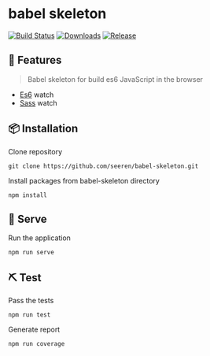 #  babel skeleton
[![Build Status](https://travis-ci.org/seeren/babel-skeleton.svg?branch=master)](https://travis-ci.org/seeren/babel-skeleton)
[![Downloads](https://img.shields.io/npm/dt/babel-skeleton.svg)](https://www.npmjs.com/package/babel-skeleton)
[![Release](https://img.shields.io/npm/v/babel-skeleton.svg)](https://www.npmjs.com/package/babel-skeleton)

## 🎉 Features
>  Babel skeleton for build es6 JavaScript in the browser
* [Es6](https://www.npmjs.com/package/babel-cli)  watch
* [Sass](https://www.npmjs.com/package/node-sass)  watch

## 📦 Installation
Clone repository
```
git clone https://github.com/seeren/babel-skeleton.git
```
Install packages from babel-skeleton directory
```
npm install
```

## 🚀 Serve
Run the application
```
npm run serve
```
## ⛏ Test
Pass the tests
```
npm run test
```
Generate report
```
npm run coverage
```
